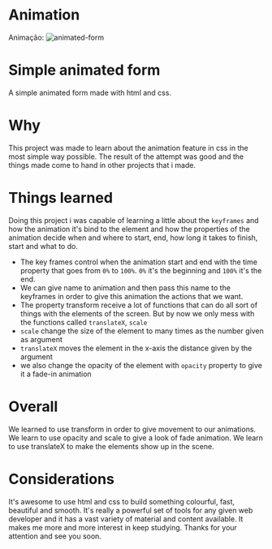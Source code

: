 # Animation

Animação:
<img src="https://media.giphy.com/media/YGXpR2dti2x7BZyjZd/giphy.gif" alt="animated-form"/>

# Simple animated form

A simple animated form made with html and css.

# Why

This project was made to learn about the animation feature in css in the most simple way possible. The result of the attempt was good and the things made come to hand in other projects that i made.

# Things learned

Doing this project i was capable of learning a little about the `keyframes` and how the animation it's bind to the element and how the properties of the animation decide when and where to start, end, how long it takes to finish, start and what to do.

- The key frames control when the animation start and end with the time property that goes from `0%` to `100%`. `0%` it's the beginning and `100%` it's the end.
- We can give name to animation and then pass this name to the keyframes in order to give this animation the actions that we want.
- The property transform receive a lot of functions that can do all sort of things with the elements of the screen. But by now we only mess with the functions called `translateX`, `scale`
- `scale` change the size of the element to many times as the number given as argument
- `translateX` moves the element in the x-axis the distance given by the argument
- we also change the opacity of the element with `opacity` property to give it a fade-in animation

# Overall

We learned to use transform in order to give movement to our animations. We learn to use opacity and scale to give a look of fade animation. We learn to use translateX to make the elements show up in the scene.

# Considerations

It's awesome to use html and css to build something colourful, fast, beautiful and smooth. It's really a powerful set of tools for any given web developer and it has a vast variety of material and content available. It makes me more and more interest in keep studying. Thanks for your attention and see you soon.
